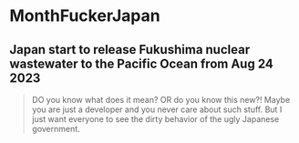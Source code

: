 # MonthFuckerJapan

## Japan start to release Fukushima nuclear wastewater to the Pacific Ocean from Aug 24 2023
> DO you know what does it mean? OR do you know this new?! Maybe you are just a developer and you never care about such stuff. But I just want everyone to see the dirty behavior of the ugly Japanese government.
